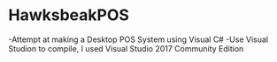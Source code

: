 # HawksbeakPOS
-Attempt at making a Desktop POS System using Visual C#
-Use Visual Studion to compile, I used Visual Studio 2017 Community Edition
